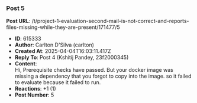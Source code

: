 ### Post 5
**Post URL**: /t/project-1-evaluation-second-mail-is-not-correct-and-reports-files-missing-while-they-are-present/171477/5
- **ID**: 615333
- **Author**: Carlton D'Silva (carlton)
- **Created At**: 2025-04-04T16:03:11.417Z
- **Reply To**: Post 4 (Kshitij Pandey, 23f2000345)
- **Content**:  
  Hi,
Prerequisite checks have passed. But your docker image was missing a dependency that you forgot to copy into the image. so it failed to evaluate because it failed to run.
- **Reactions**: +1 (1)
- **Post Number**: 5

